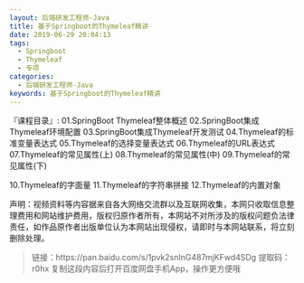 ```yaml
---
layout: 后端研发工程师-Java
title: 基于Springboot的Thymeleaf精讲
date: 2019-06-29 20:04:13
tags:
  - Springboot
  - Thymeleaf
  - 专项
categories:
  - 后端研发工程师-Java
keywords: 基于Springboot的Thymeleaf精讲
---
```


『课程目录』:
01.SpringBoot Thymeleaf整体概述
02.SpringBoot集成Thymeleaf环境配置
03.SpringBoot集成Thymeleaf开发测试
04.Thymeleaf的标准变量表达式
05.Thymeleaf的选择变量表达式
06.Thymeleaf的URL表达式
07.Thymeleaf的常见属性(上)
08.Thymeleaf的常见属性(中)
09.Thymeleaf的常见属性(下)
<!-- more -->
10.Thymeleaf的字面量
11.Thymeleaf的字符串拼接
12.Thymeleaf的内置对象

<div class="post-copyright">
    <div class="post-copyright__author">
      <span class="post-copyright-meta">声明：视频资料等内容据来自各大网络交流群以及互联网收集，本网只收取信息整理费用和网站维护费用，版权归原作者所有，本网站不对所涉及的版权问题负法律责任，如作品原作者出版单位认为本网站出现侵权，请即时与本网站联系，将立刻删除处理。 </span>
    </div>
</div>

<blockquote class="blockquote-center">
链接：https://pan.baidu.com/s/1pvk2snInG487mjKFwd4SDg
提取码：r0hx
复制这段内容后打开百度网盘手机App，操作更方便哦
</blockquote>
